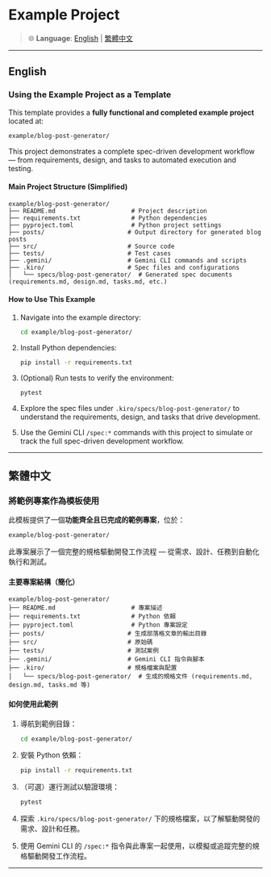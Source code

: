 # Example Project

> 🌐 **Language**: [English](#english) | [繁體中文](#繁體中文)

---

## English

### Using the Example Project as a Template

This template provides a **fully functional and completed example project** located at:

```bash
example/blog-post-generator/
```

This project demonstrates a complete spec-driven development workflow — from requirements, design, and tasks to automated execution and testing.

#### Main Project Structure (Simplified)

```
example/blog-post-generator/
├── README.md                     # Project description
├── requirements.txt              # Python dependencies
├── pyproject.toml                # Python project settings
├── posts/                       # Output directory for generated blog posts
├── src/                         # Source code
├── tests/                       # Test cases
├── .gemini/                     # Gemini CLI commands and scripts
├── .kiro/                       # Spec files and configurations
│   └── specs/blog-post-generator/  # Generated spec documents (requirements.md, design.md, tasks.md, etc.)
```

#### How to Use This Example

1.  Navigate into the example directory:

    ```bash
    cd example/blog-post-generator/
    ```

2.  Install Python dependencies:

    ```bash
    pip install -r requirements.txt
    ```

3.  (Optional) Run tests to verify the environment:

    ```bash
    pytest
    ```

4.  Explore the spec files under `.kiro/specs/blog-post-generator/` to understand the requirements, design, and tasks that drive development.

5.  Use the Gemini CLI `/spec:*` commands with this project to simulate or track the full spec-driven development workflow.

---

## 繁體中文

### 將範例專案作為模板使用

此模板提供了一個**功能齊全且已完成的範例專案**，位於：

```bash
example/blog-post-generator/
```

此專案展示了一個完整的規格驅動開發工作流程 — 從需求、設計、任務到自動化執行和測試。

#### 主要專案結構（簡化）

```
example/blog-post-generator/
├── README.md                     # 專案描述
├── requirements.txt              # Python 依賴
├── pyproject.toml                # Python 專案設定
├── posts/                       # 生成部落格文章的輸出目錄
├── src/                         # 原始碼
├── tests/                       # 測試案例
├── .gemini/                     # Gemini CLI 指令與腳本
├── .kiro/                       # 規格檔案與配置
│   └── specs/blog-post-generator/  # 生成的規格文件 (requirements.md, design.md, tasks.md 等)
```

#### 如何使用此範例

1.  導航到範例目錄：

    ```bash
    cd example/blog-post-generator/
    ```

2.  安裝 Python 依賴：

    ```bash
    pip install -r requirements.txt
    ```

3.  （可選）運行測試以驗證環境：

    ```bash
    pytest
    ```

4.  探索 `.kiro/specs/blog-post-generator/` 下的規格檔案，以了解驅動開發的需求、設計和任務。

5.  使用 Gemini CLI 的 `/spec:*` 指令與此專案一起使用，以模擬或追蹤完整的規格驅動開發工作流程。

---